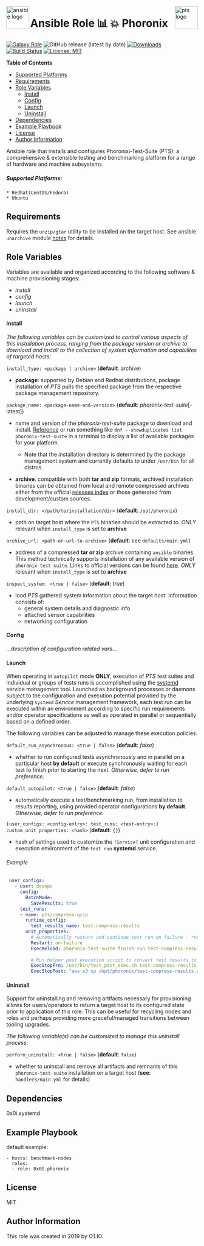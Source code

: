 <p><img src="https://code.benco.io/icon-collection/logos/ansible.svg" alt="ansible logo" title="ansible" align="left" height="60" /></p>
<p><img src="https://i.imgur.com/mA5dAPk.png" alt="pts logo" title="phoronix" align="right" height="60" /></p>

Ansible Role :bar_chart: :boom: Phoronix
=========
[![Galaxy Role](https://img.shields.io/ansible/role/47439.svg)](https://galaxy.ansible.com/0x0I/phoronix)
![GitHub release (latest by date)](https://img.shields.io/github/v/release/0x0I/ansible-role-phoronix?color=yellow)
[![Downloads](https://img.shields.io/ansible/role/d/47439.svg?color=lightgrey)](https://galaxy.ansible.com/0x0I/phoronix)
[![Build Status](https://travis-ci.com/0x0I/ansible-role-phoronix.svg?branch=master)](https://travis-ci.com/0x0I/ansible-role-phoronix)
[![License: MIT](https://img.shields.io/badge/License-MIT-blueviolet.svg)](https://opensource.org/licenses/MIT)


**Table of Contents**
  - [Supported Platforms](#supported-platforms)
  - [Requirements](#requirements)
  - [Role Variables](#role-variables)
      - [Install](#install)
      - [Config](#config)
      - [Launch](#launch)
      - [Uninstall](#uninstall)
  - [Dependencies](#dependencies)
  - [Example Playbook](#example-playbook)
  - [License](#license)
  - [Author Information](#author-information)

Ansible role that installs and configures Phoronixi-Test-Suite (PTS): a comprehensive & extensible testing and benchmarking platform for a range of hardware and machine subsystems.

##### Supported Platforms:
```
* Redhat(CentOS/Fedora)
* Ubuntu
```

Requirements
------------

Requires the `unzip/gtar` utility to be installed on the target host. See ansible `unarchive` module [notes](https://docs.ansible.com/ansible/latest/modules/unarchive_module.html#notes) for details.

Role Variables
--------------
Variables are available and organized according to the following software & machine provisioning stages:
* _install_
* _config_
* _launch_
* _uninstall_

#### Install

_The following variables can be customized to control various aspects of this installation process, ranging from the package version or archive to download and install to the collection of system information and capabilites of targeted hosts:_

`install_type: <package | archive>` (**default**: archive)
- **package**: supported by Debian and Redhat distributions, package installation of *PTS* pulls the specified package from the respective package management repository.

`package_name: <package-name-and-version>` (**default**: *phoronix-test-suite*[-latest])
- name and version of the *phoronix-test-suite* package to download and install. [Reference](http://fr2.rpmfind.net/linux/rpm2html/search.php?query=phoronix&submit=Search+...&system=&arch=) or run something like `dnf --showduplicates list phoronix-test-suite` in a terminal to display a list of available packages for your platform.

  - Note that the installation directory is determined by the package management system and currently defaults to under `/usr/bin` for all distros.

- **archive**: compatible with both **tar and zip** formats, archived installation binaries can be obtained from local and remote compressed archives either from the official [releases index](https://github.com/phoronix-test-suite/phoronix-test-suite/releases) or those generated from development/custom sources.

`install_dir: </path/to/installation/dir>` (**default**: `/opt/phoronix`)
- path on target host where the `PTS` binaries should be extracted to. *ONLY* relevant when `install_type` is set to **archive**

`archive_url: <path-or-url-to-archive>` (**default**: see `defaults/main.yml`)
- address of a compressed **tar or zip** archive containing `ansible` binaries. This method technically supports installation of any available version of `phoronix-test-suite`. Links to official versions can be found [here](https://github.com/phoronix-test-suite/phoronix-test-suite/releases). *ONLY* relevant when `install_type` is set to **archive**

`inspect_system: <true | false>` (**default**: *true*)
* load *PTS* gathered system information about the target host. Information consists of:
  * general system details and diagnostic info
  * attached sensor capabilities
  * networking configuration

#### Config

...*description of configuration related vars*...

#### Launch

When operating in `autopilot` mode **ONLY**, execution of *PTS* test suites and individual or groups of tests runs is accomplished using the [systemd](https://www.freedesktop.org/wiki/Software/systemd/) service management tool. Launched as background processes or daemons subject to the configuration and execution potential provided by the underlying `systemd` *Service* management framework, each test run can be executed within an environment according to specific run requirements and/or operator specifications as well as operated in parallel or sequentially based on a defined order.

The following variables can be adjusted to manage these execution policies.

`default_run_asynchronous: <true | false>` (**default**: *false*)
- whether to run configured tests asynchronously and in parallel on a particular host **by default** or execute synchronously waiting for each test to finish prior to starting the next. *Otherwise, defer to run preference.*

`default_autopilot: <true | false>` (**default**: *false*)
- automatically execute a test/benchmarking run, from installation to results reporting, using provided operator configurations **by default**. *Otherwise, defer to run preference.*

`[user_configs: <config-entry>: test_runs: <test-entry>:] custom_unit_properties: <hash>` (**default**: `{}`)
- hash of settings used to customize the `[Service]` unit configuration and execution environment of the `test run` **systemd** service.

###### Example

 ```yaml
  user_configs:
    - user: devops
      config:
        BatchMode:
          SaveResults: true
      test_runs:
      - name: pts/compress-gzip
        runtime_config:
          test_results_name: test-compress-results
        unit_properties:
          # Automatically restart and continue test run on failure - *note*: reuse of `test_results_name` defined above
          Restart: on-failure
          ExecReload: phoronix-test-suite finish-run test-compress-results
          
          # Run helper post execution script to convert test results to json and store in file for upload
          ExecStopPre: /usr/bin/test_post_exec.sh test-compress-results
          ExecStopPost: "aws s3 cp /opt/phoronix/test-compress-results.results.json s3://benchmark_results/"
 ```

#### Uninstall

Support for uninstalling and removing artifacts necessary for provisioning allows for users/operators to return a target host to its configured state prior to application of this role. This can be useful for recycling nodes and roles and perhaps providing more graceful/managed transitions between tooling upgrades.

_The following variable(s) can be customized to manage this uninstall process:_

`perform_uninstall: <true | false>` (**default**: `false`)
- whether to uninstall and remove all artifacts and remnants of this `phoronix-test-suite` installation on a target host (**see**: `handlers/main.yml` for details)

Dependencies
------------

0x0i.systemd

Example Playbook
----------------
default example:
```
- hosts: benchmark-nodes
  roles:
  - role: 0x0I.phoronix
```

License
-------

MIT

Author Information
------------------

This role was created in 2019 by O1.IO.
